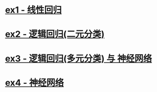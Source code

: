 # [ex1 - 线性回归](https://github.com/MeiMeng/ML-AndrewNG/blob/master/ML_ex1/ex1_%E7%BA%BF%E6%80%A7%E5%9B%9E%E5%BD%92.md)
# [ex2 - 逻辑回归(二元分类)](https://github.com/MeiMeng/ML-AndrewNG/blob/master/ML_ex2/ex2_Logistic%E4%BA%8C%E5%85%83%E5%9B%9E%E5%BD%92.md)
# [ex3 - 逻辑回归(多元分类) 与 神经网络](https://github.com/MeiMeng/ML-AndrewNG/blob/master/ML_ex3/ex3_Logistic%E5%A4%9A%E5%85%83%E5%9B%9E%E5%BD%92-%E7%A5%9E%E7%BB%8F%E7%BD%91%E7%BB%9C.md)
# [ex4 - 神经网络](https://github.com/MeiMeng/ML-AndrewNG/blob/master/ML_ex4/ex4_%E7%A5%9E%E7%BB%8F%E7%BD%91%E7%BB%9C.md)







